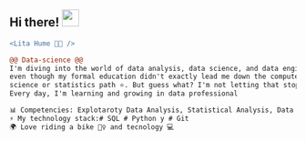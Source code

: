 ## Hi there! <img src="https://raw.githubusercontent.com/iampavangandhi/iampavangandhi/master/gifs/Hi.gif" width="30px">

```diff
<Lita Hume 👩🏽 />

@@ Data-science @@
I'm diving into the world of data analysis, data science, and data engineering,
even though my formal education didn't exactly lead me down the computer
science or statistics path ⭐. But guess what? I'm not letting that stop me!
Every day, I'm learning and growing in data professional

📊 Competencies: Explotaroty Data Analysis, Statistical Analysis, Data Visualization y Machine Learning
⚡ My technology stack:# SQL # Python y # Git
🌍 Love riding a bike 🚴‍♀️ and tecnology 💻

```
